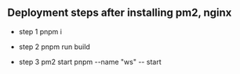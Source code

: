 ## Deployment steps after installing pm2, nginx

- step 1
pnpm i

- step 2
pnpm run build

- step 3
pm2 start pnpm --name "ws" -- start